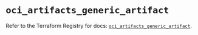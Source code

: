 # `oci_artifacts_generic_artifact`

Refer to the Terraform Registry for docs: [`oci_artifacts_generic_artifact`](https://registry.terraform.io/providers/oracle/oci/6.37.0/docs/resources/artifacts_generic_artifact).

